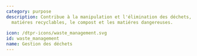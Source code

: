 ```yaml
---
category: purpose
description: Contribue à la manipulation et l'élimination des déchets, y compris les
  matiéres recyclables, le compost et les matiéres dangereuses.
  
icon: /dtpr-icons/waste_management.svg
id: waste_management
name: Gestion des déchets
---
```

